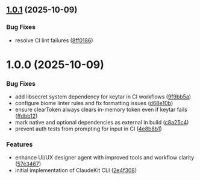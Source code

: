 ## [1.0.1](https://github.com/mrgoonie/claudekit-cli/compare/v1.0.0...v1.0.1) (2025-10-09)


### Bug Fixes

* resolve CI lint failures ([8ff0186](https://github.com/mrgoonie/claudekit-cli/commit/8ff0186d8381003802c70c7cc17383e5662239a1))

# 1.0.0 (2025-10-09)


### Bug Fixes

* add libsecret system dependency for keytar in CI workflows ([9f9bb5a](https://github.com/mrgoonie/claudekit-cli/commit/9f9bb5a351fb3071d3929fbc8c916ca88ec0167d))
* configure biome linter rules and fix formatting issues ([d68e10b](https://github.com/mrgoonie/claudekit-cli/commit/d68e10bb1e65e525069ac3b3401ae9fc8131c15e))
* ensure clearToken always clears in-memory token even if keytar fails ([ffdbb12](https://github.com/mrgoonie/claudekit-cli/commit/ffdbb12dc20f5f171be94f4fb51745eff9b6c799))
* mark native and optional dependencies as external in build ([c8a25c4](https://github.com/mrgoonie/claudekit-cli/commit/c8a25c40fb53e5bcda6fe48522ffa21f9e2907e5))
* prevent auth tests from prompting for input in CI ([4e8b8b1](https://github.com/mrgoonie/claudekit-cli/commit/4e8b8b149f03b1ae05b3fb27846786c34e58d284))


### Features

* enhance UI/UX designer agent with improved tools and workflow clarity ([57e3467](https://github.com/mrgoonie/claudekit-cli/commit/57e3467c88c951e83fe5680358a4a5ac0e3b44d3))
* initial implementation of ClaudeKit CLI ([2e4f308](https://github.com/mrgoonie/claudekit-cli/commit/2e4f308bc99b8811ea0cc72b91a18b286b9fbd3e))
